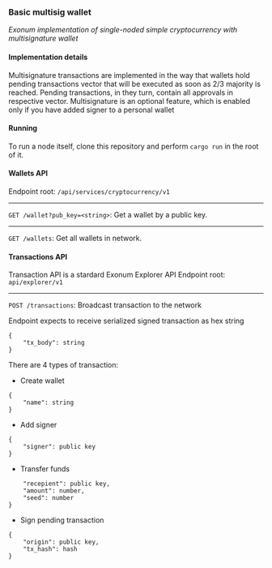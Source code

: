 ### Basic multisig wallet
_Exonum implementation of single-noded simple cryptocurrency with multisignature wallet_

#### Implementation details
Multisignature transactions are implemented in the way that wallets hold pending transactions vector that will be executed as soon as 2/3 majority is reached. Pending transactions, in they turn, contain all approvals in respective vector.
Multisignature is an optional feature, which is enabled only if you have added signer to a personal wallet

#### Running
To run a node itself, clone this repository and perform `cargo run` in the root of it.


#### Wallets API

Endpoint root: `/api/services/cryptocurrency/v1`

------
`GET /wallet?pub_key=<string>`: Get a wallet by a public key.

------
`GET /wallets`: Get all wallets in network.

#### Transactions API

Transaction API is a stardard Exonum Explorer API
Endpoint root: `api/explorer/v1`

------
`POST /transactions`: Broadcast transaction to the network

Endpoint expects to receive serialized signed transaction as hex string
```
{
    "tx_body": string
}
```

There are 4 types of transaction:
- Create wallet
```
{
    "name": string
}
```

- Add signer
```
{
    "signer": public key
}
```

- Transfer funds
```
    "recepient": public key,
    "amount": number,
    "seed": number
}
```

- Sign pending transaction
```
{
    "origin": public key,
    "tx_hash": hash
}
```